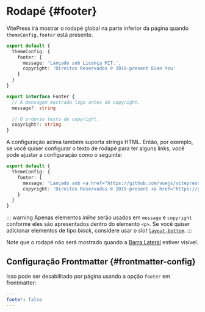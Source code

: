 # Rodapé {#footer}

VitePress irá mostrar o rodapé global na parte inferior da página quando `themeConfig.footer` está presente.

```ts
export default {
  themeConfig: {
    footer: {
      message: 'Lançado sob Licença MIT.',
      copyright: 'Direitos Reservados © 2019-present Evan You'
    }
  }
}
```

```ts
export interface Footer {
  // A mensagem mostrada logo antes do copyright.
  message?: string

  // O próprio texto de copyright.
  copyright?: string
}
```

A configuração acima também suporta strings HTML. Então, por exemplo, se você quiser configurar o texto de rodapé para ter alguns links, você pode ajustar a configuração como o seguinte:

```ts
export default {
  themeConfig: {
    footer: {
      message: 'Lançado sob <a href="https://github.com/vuejs/vitepress/blob/main/LICENSE">Licença MIT</a>.',
      copyright: 'Direitos Reservados © 2019-present <a href="https://github.com/yyx990803">Evan You</a>'
    }
  }
}
```

::: warning
Apenas elementos _inline_ serão usados em `message` e `copyright` conforme eles são apresentados dentro do elemento  `<p>`. Se você quiser adicionar elementos de tipo _block_, considere usar o _slot_ [`layout-bottom`](../guide/extending-default-theme#layout-slots).
:::

Note que o rodapé não será mostrado quando a [Barra Lateral](./default-theme-sidebar) estiver visível.

## Configuração Frontmatter {#frontmatter-config}

Isso pode ser desabilitado por página usando a opção `footer` em frontmatter:

```yaml
---
footer: false
---
```
